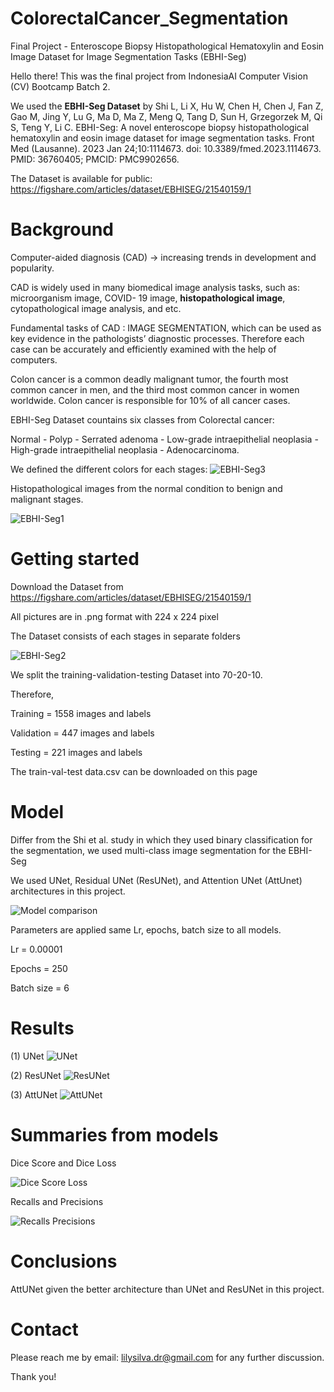# ColorectalCancer_Segmentation

Final Project - Enteroscope Biopsy Histopathological Hematoxylin and Eosin Image Dataset for Image Segmentation Tasks (EBHI-Seg)


Hello there! This was the final project from IndonesiaAI Computer Vision (CV) Bootcamp Batch 2.


We used the **EBHI-Seg Dataset** by Shi L, Li X, Hu W, Chen H, Chen J, Fan Z, Gao M, Jing Y, Lu G, Ma D, Ma Z, Meng Q, Tang D, Sun H, Grzegorzek M, Qi S, Teng Y, Li C. EBHI-Seg: A novel enteroscope biopsy histopathological hematoxylin and eosin image dataset for image segmentation tasks. Front Med (Lausanne). 2023 Jan 24;10:1114673. doi: 10.3389/fmed.2023.1114673. PMID: 36760405; PMCID: PMC9902656.


The Dataset is available for public: 
https://figshare.com/articles/dataset/EBHISEG/21540159/1

# Background

Computer-aided diagnosis (CAD) → increasing trends in development and popularity.

CAD is widely used in many biomedical image analysis tasks, such as: microorganism image, COVID- 19 image, **histopathological image**, cytopathological image analysis, and etc.

Fundamental tasks of CAD : IMAGE SEGMENTATION, which can be used as key evidence in the pathologists’ diagnostic processes. Therefore each case can be accurately and efficiently examined with the help of computers.



Colon cancer is a common deadly malignant tumor, the fourth most common cancer in men, and the third most common cancer in women worldwide. Colon cancer is responsible for 10% of all cancer cases.

EBHI-Seg Dataset countains six classes from Colorectal cancer:

Normal - Polyp - Serrated adenoma - Low-grade intraepithelial neoplasia - High-grade intraepithelial neoplasia - Adenocarcinoma.

We defined the different colors for each stages:
![EBHI-Seg3](https://github.com/LSardiani/ColorectalCancer_Segmentation/assets/135226112/fe22aa5f-3c95-43f4-9667-7226ac6a23e3)


Histopathological images from the normal condition to benign and malignant stages.

![EBHI-Seg1](https://github.com/LSardiani/ColorectalCancer_Segmentation/assets/135226112/7d94c45b-e5c1-43b4-b096-2136962979b1)


# Getting started

Download the Dataset from https://figshare.com/articles/dataset/EBHISEG/21540159/1

All pictures are in .png format with 224 x 224 pixel

The Dataset consists of each stages in separate folders

![EBHI-Seg2](https://github.com/LSardiani/ColorectalCancer_Segmentation/assets/135226112/22f0059e-8d6d-4b28-a9b7-88a3ec47ec2a)

We split the training-validation-testing Dataset into 70-20-10.

Therefore,

Training = 1558 images and labels

Validation = 447 images and labels

Testing = 221 images and labels

The train-val-test data.csv can be downloaded on this page


# Model
Differ from the Shi et al. study in which they used binary classification for the segmentation, we used multi-class image segmentation for the EBHI-Seg

We used UNet, Residual UNet (ResUNet), and Attention UNet (AttUnet) architectures in this project.

![Model comparison](https://github.com/LSardiani/ColorectalCancer_Segmentation/assets/135226112/ee5dcbb4-8354-43fd-bdef-647c2c798fce)

Parameters are applied same Lr, epochs, batch size to all models.

Lr = 0.00001

Epochs = 250

Batch size = 6


# Results

(1) UNet
![UNet](https://github.com/LSardiani/ColorectalCancer_Segmentation/assets/135226112/fad5726b-725e-4348-9143-40fe4c3d43cd)


(2) ResUNet
![ResUNet](https://github.com/LSardiani/ColorectalCancer_Segmentation/assets/135226112/9912b7ed-d324-43d7-af4a-0d6bcc491ec8)


(3) AttUNet
![AttUNet](https://github.com/LSardiani/ColorectalCancer_Segmentation/assets/135226112/8e201bcf-fef8-4d00-b1db-0223b4028c1e)


# Summaries from models

Dice Score and Dice Loss

![Dice Score Loss](https://github.com/LSardiani/ColorectalCancer_Segmentation/assets/135226112/88f3e75c-65a3-4820-b302-5f87cebcd045)

Recalls and Precisions

![Recalls Precisions](https://github.com/LSardiani/ColorectalCancer_Segmentation/assets/135226112/9d7ace90-d062-49a9-9266-84e21a01b2cd)


# Conclusions
AttUNet given the better architecture than UNet and ResUNet in this project.

# Contact

Please reach me by email: lilysilva.dr@gmail.com for any further discussion.

Thank you!
